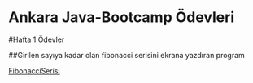 # Ankara Java-Bootcamp Ödevleri 
#Hafta 1 Ödevler

##Girilen sayıya kadar olan fibonacci serisini ekrana yazdıran program

[FibonacciSerisi](https://github.com/95-Ankara-Java-BootCamp/Ankara-Java-Bootcamp-Mazlum-Abul/tree/main/hafta1/src/FibonacciSerisi)



